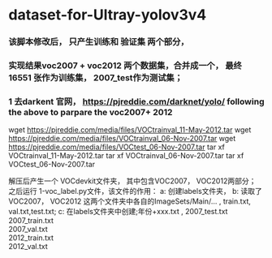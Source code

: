 # dataset-for-Ultray-yolov3v4

###  该脚本修改后， 只产生训练和 验证集 两个部分， 
###   实现结果voc2007 + voc2012  两个数据集，合并成一个， 最终16551 张作为训练集， 2007_test作为测试集； 


###  1 去darkent 官网，  https://pjreddie.com/darknet/yolo/ following the above to parpare the voc2007+ 2012  
   wget https://pjreddie.com/media/files/VOCtrainval_11-May-2012.tar
   wget https://pjreddie.com/media/files/VOCtrainval_06-Nov-2007.tar
   wget https://pjreddie.com/media/files/VOCtest_06-Nov-2007.tar
   tar xf VOCtrainval_11-May-2012.tar
   tar xf VOCtrainval_06-Nov-2007.tar
   tar xf VOCtest_06-Nov-2007.tar
   
 解压后产生一个 VOCdevkit文件夹， 其中包含VOC2007， VOC2012两部分；
  之后运行 1-voc_label.py文件，该文件的作用：
            a: 创建labels文件夹，
            b: 读取了VOC2007， VOC2012 这两个文件夹中各自的ImageSets/Main/... , train.txt, val.txt,test.txt;
            c: 在labels文件夹中创建;年份+xxx.txt , 2007_test.txt   
             2007_train.txt  
             2007_val.txt    
             2012_train.txt  
             2012_val.txt
